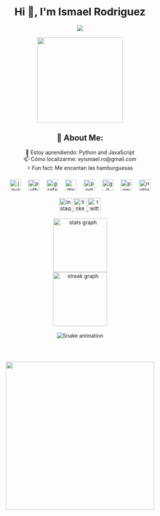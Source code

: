 <br clear="both">

<h1 align="center">Hi 👋, I'm Ismael Rodriguez</h1>

<div align="center">
  <img src="https://profile-counter.glitch.me/Abrahamism/count.svg?"  />
</div>

<br>

<div align="center">
  <img height="230" src="https://giffiles.alphacoders.com/220/220058.gif"  />
</div>


<h2 align="center">💫 About Me:</h2>
<div align="center">
 🌱 Estoy aprendiendo: Python and JavaScript<br>
  📫 Cómo localizarme: eyismael.ro@gmail.com<br>
  ⚡ Fun fact: Me encantan las hamburguesas

</div>
<br>

<div align="center">
  <img src="https://cdn.jsdelivr.net/gh/devicons/devicon/icons/javascript/javascript-original.svg" height="30" alt="javascript logo"  />
  <img width="12" />
  <img src="https://cdn.jsdelivr.net/gh/devicons/devicon/icons/python/python-original.svg" height="30" alt="python logo"  />
  <img width="12" />
  <img src="https://cdn.jsdelivr.net/gh/devicons/devicon/icons/grafana/grafana-original.svg" height="30" alt="grafana logo"  />
  <img width="12" />
  <img src="https://cdn.jsdelivr.net/gh/devicons/devicon/icons/mysql/mysql-original.svg" height="30" alt="mysql logo"  />
  <img width="12" />
  <img src="https://cdn.iconscout.com/icon/free/png-512/free-postgresql-8-1175119.png?f=webp&w=256" height="30" alt="postgresql"  />
  <img width="12" />
  <img src="https://cdn.jsdelivr.net/gh/devicons/devicon/icons/git/git-original.svg" height="30" alt="git logo"  />
  <img width="12" />
  <img src="https://raw.githubusercontent.com/microsoft/PowerBI-Icons/2bf1c982fb24528eee1559a96a25eb534c175cfd/SVG/DesktopRS.svg" height="30" alt="power bi logo" />
  <img width="12" />
  <img src="https://cdn.worldvectorlogo.com/logos/notion-2.svg" height="30" alt="notion logo" />
</div>

<br>

<div align="center">
   <a href="https://www.instagram.com/iabrahamr/" target="_blank">
   <img src="https://cdn.iconscout.com/icon/free/png-512/free-instagram-188-498425.png?f=webp&w=256" height="35" alt="instagram logo" />
   </a>
  <a href="https://www.linkedin.com/in/ismael-abraham-rodriguez-rodriguez-167279197" target="_blank">
    <img src="https://cdn.iconscout.com/icon/free/png-256/free-linkedin-162-498418.png?f=webp&w=256" height="35" alt="linkedin logo" />
  </a>
 <a href=" https://x.com/EyAbraham?t=9aRehFzErZtPJPXYRMDKMw&s=08" target="_blank">
    <img src="https://cdn.iconscout.com/icon/free/png-512/free-twitter-9420781-7651211.png?f=webp&w=256" height="35" alt="twitter logo" />
  </a>
</div>

<br>

<div align="center">
  <img src="https://github-readme-stats.vercel.app/api?username=Abrahamism&hide_title=true&hide_rank=false&show_icons=true&include_all_commits=true&count_private=true&disable_animations=false&theme=monokai&locale=en&hide_border=true&order=1" height="145" alt="stats graph" /> <br>
  <img src="https://streak-stats.demolab.com?user=Abrahamism&locale=en&mode=weekly&theme=gruvbox&hide_border=true&border_radius=5&order=3" height="146" alt="streak graph"  />
</div>

  
<div align="center">
<br clear="both">

<img src="https://raw.githubusercontent.com/Abrahamism/Abrahamism/output/snake.svg" alt="Snake animation" />

<br><br>

<div align="center">
 <img src='https://randommeme-five.vercel.app/' style="height: 400px;"/>
</div>


